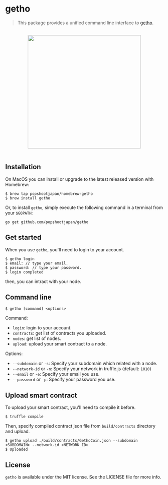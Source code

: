 # getho  
> This package provides a unified command line interface to [getho](https://getho.io).

<br>
<div align="center">
  <a href="https://github.com/popshootjapan/getho">
    <img width=360px src="https://s3-us-west-2.amazonaws.com/io.getho.public/i/getho-cli-logo.png">
  </a>
</div>
<br>

## Installation  
On MacOS you can install or upgrade to the latest released version with Homebrew:

```
$ brew tap popshootjapan/homebrew-getho
$ brew install getho
```

Or, to install `getho`, simply execute the following command in a terminal from your `$GOPATH`:  

```
go get github.com/popshootjapan/getho
```


## Get started  
When you use `getho`, you'll need to login to your account.  

```
$ getho login
$ email: // type your email.
$ password: // type your password.
$ login completed
```

then, you can intract with your node.  

## Command line  

```
$ getho [command] <options>
```

Command:
- `login`: login to your account.
- `contracts`: get list of contracts you uploaded.
- `nodes`: get list of nodes.
- `upload`: upload your smart contract to a node.

Options:
- `--subdomain` or `-s`: Specify your subdomain which related with a node.
- `--network-id` or `-n`: Specify your network in truffle.js (default: `1010`)
- `--email` or `-e`: Specify your email you use.
- `--password` or `-p`: Specify your password you use.

## Upload smart contract  
To upload your smart contract, you'll need to compile it before.

```
$ truffle compile
```

Then, specify compiled contract json file from `build/contracts` directory and upload.  

```
$ getho upload ./build/contracts/GethoCoin.json --subdomain <SUBDOMAIN> --network-id <NETWORK_ID>
$ Uploaded
```

## License
`getho` is available under the MIT license. See the LICENSE file for more info.
